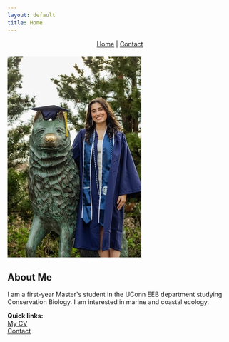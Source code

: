 ```yaml
---
layout: default
title: Home
---
```


<nav style="text-align:center; margin-bottom:20px;">
  <a href="/">Home</a> |
  <a href="/contact-info.html">Contact</a>
</nav>

<img src="GitHub.jpg">

## About Me
I am a first-year Master's student in the UConn EEB department studying Conservation Biology. I am interested in marine and coastal ecology.

**Quick links:**  
[My CV](CV_Levinson.pdf)  
[Contact](/contact-info.html)
